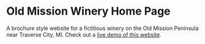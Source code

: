 # Old Mission Winery Home Page

A brochure style website for a fictitious winery on the Old Mission Peninsula near Traverse City, MI. Check out a [live demo of this website](https://old-mission-winery.netlify.app/).
